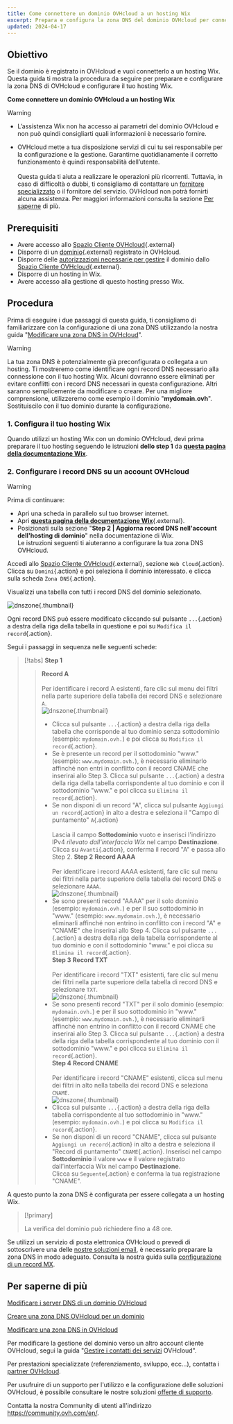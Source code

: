 ```yaml
---
title: Come connettere un dominio OVHcloud a un hosting Wix
excerpt: Prepara e configura la zona DNS del dominio OVHcloud per connetterla a un hosting Wix
updated: 2024-04-17
---
```


## Obiettivo

Se il dominio è registrato in OVHcloud e vuoi connetterlo a un hosting Wix. Questa guida ti mostra la procedura da seguire per preparare e configurare la zona DNS di OVHcloud e configurare il tuo hosting Wix.

**Come connettere un dominio OVHcloud a un hosting Wix**

> [!warning]
>
> - L’assistenza Wix non ha accesso ai parametri del dominio OVHcloud e non può quindi consigliarti quali informazioni è necessario fornire.
>
> - OVHcloud mette a tua disposizione servizi di cui tu sei responsabile per la configurazione e la gestione. Garantirne quotidianamente il corretto funzionamento è quindi responsabilità dell’utente.<br><br> Questa guida ti aiuta a realizzare le operazioni più ricorrenti. Tuttavia, in caso di difficoltà o dubbi, ti consigliamo di contattare un [fornitore specializzato](https://partner.ovhcloud.com/it/) o il fornitore del servizio. OVHcloud non potrà fornirti alcuna assistenza. Per maggiori informazioni consulta la sezione [Per saperne](#gofurther) di più.
>

## Prerequisiti

- Avere accesso allo [Spazio Cliente OVHcloud](/links/manager){.external}
- Disporre di un [dominio](https://www.ovhcloud.com/it/domains/){.external} registrato in OVHcloud.
- Disporre delle [autorizzazioni necessarie per gestire](/pages/account_and_service_management/account_information/managing_contacts) il dominio dallo [Spazio Cliente OVHcloud](/links/manager){.external}.
- Disporre di un hosting in Wix.
- Avere accesso alla gestione di questo hosting presso Wix.

## Procedura

Prima di eseguire i due passaggi di questa guida, ti consigliamo di familiarizzare con la configurazione di una zona DNS utilizzando la nostra guida "[Modificare una zona DNS in OVHcloud](/pages/web_cloud/domains/dns_zone_edit)".

> [!warning]
>
> La tua zona DNS è potenzialmente già preconfigurata o collegata a un hosting. Ti mostreremo come identificare ogni record DNS necessario alla connessione con il tuo hosting Wix. Alcuni dovranno essere eliminati per evitare conflitti con i record DNS necessari in questa configurazione. Altri saranno semplicemente da modificare o creare. Per una migliore comprensione, utilizzeremo come esempio il dominio "**mydomain.ovh**". Sostituiscilo con il tuo dominio durante la configurazione.

### 1. Configura il tuo hosting Wix

Quando utilizzi un hosting Wix con un dominio OVHcloud, devi prima preparare il tuo hosting seguendo le istruzioni **dello step 1** da [**questa pagina della documentazione Wix**](https://support.wix.com/it/article/connecter-un-domaine-%C3%A0-wix-par-pointage-5727882).

### 2. Configurare i record DNS su un account OVHcloud

> [!warning]
>
> Prima di continuare: <br>
> - Apri una scheda in parallelo sul tuo browser internet.
> - Apri [**questa pagina della documentazione Wix**](https://support.wix.com/it/article/connected-un-domaine-%C3%A0-wix-par-pointage-5727882){.external}.
> - Posizionati sulla sezione "**Step 2 | Aggiorna record DNS nell'account dell'hosting di dominio**" nella documentazione di Wix.<br>
> Le istruzioni seguenti ti aiuteranno a configurare la tua zona DNS OVHcloud.

Accedi allo [Spazio Cliente OVHcloud](/links/manager){.external}, sezione `Web Cloud`{.action}. Clicca su `Domini`{.action} e poi seleziona il dominio interessato. e clicca sulla scheda `Zona DNS`{.action}.

Visualizzi una tabella con tutti i record DNS del dominio selezionato.

![dnszone](images/tab.png){.thumbnail}

Ogni record DNS può essere modificato cliccando sul pulsante `...`{.action} a destra della riga della tabella in questione e poi su `Modifica il record`{.action}.

Segui i passaggi in sequenza nelle seguenti schede:

> [!tabs]
> **Step 1**
>> **Record A**<br><br>
>> Per identificare i record A esistenti, fare clic sul menu dei filtri nella parte superiore della tabella dei record DNS e selezionare `A`.<br>
>> ![dnszone](images/filter-a.png){.thumbnail}<br>
>> - Clicca sul pulsante `...`{.action} a destra della riga della tabella che corrisponde al tuo dominio senza sottodominio (esempio: `mydomain.ovh.`) e poi clicca su `Modifica il record`{.action}.<br>
>> - Se è presente un record per il sottodominio "www." (esempio: `www.mydomain.ovh.`), è necessario eliminarlo affinché non entri in conflitto con il record CNAME che inserirai allo Step 3. Clicca sul pulsante `...`{.action} a destra della riga della tabella corrispondente al tuo dominio e con il sottodominio "www." e poi clicca su `Elimina il record`{.action}.<br>
>> - Se non disponi di un record "A", clicca sul pulsante `Aggiungi un record`{.action} in alto a destra e seleziona il "Campo di puntamento" `A`{.action}<br><br>
>> Lascia il campo **Sottodominio** vuoto e inserisci l'indirizzo IPv4 *rilevato dall'interfaccia Wix* nel campo **Destinazione**.
>> Clicca su `Avanti`{.action}, conferma il record "A" e passa allo Step 2.
> **Step 2**
>> **Record AAAA**<br><br>
>>  Per identificare i record AAAA esistenti, fare clic sul menu dei filtri nella parte superiore della tabella dei record DNS e selezionare `AAAA`.<br>
>> ![dnszone](images/filter-aaaa.png){.thumbnail}<br>
>> - Se sono presenti record "AAAA" per il solo dominio (esempio: `mydomain.ovh.`) e per il suo sottodominio in "www." (esempio: `www.mydomain.ovh.`), è necessario eliminarli affinché non entrino in conflitto con i record "A" e "CNAME" che inserirai allo Step 4. Clicca sul pulsante `...`{.action} a destra della riga della tabella corrispondente al tuo dominio e con il sottodominio "www." e poi clicca su `Elimina il record`{.action}.<br>
> **Step 3**
>> **Record TXT**<br><br>
>>  Per identificare i record "TXT" esistenti, fare clic sul menu dei filtri nella parte superiore della tabella di record DNS e selezionare `TXT`.<br>
>> ![dnszone](images/filter-txt.png){.thumbnail}<br>
>> - Se sono presenti record "TXT" per il solo dominio (esempio: `mydomain.ovh.`) e per il suo sottodominio in "www." (esempio: `www.mydomain.ovh.`), è necessario eliminarli affinché non entrino in conflitto con il record CNAME che inserirai allo Step 3. Clicca sul pulsante `...`{.action} a destra della riga della tabella corrispondente al tuo dominio con il sottodominio "www." e poi clicca su `Elimina il record`{.action}.<br>
> **Step 4**
>> **Record CNAME**<br><br>
>>  Per identificare i record "CNAME" esistenti, clicca sul menu dei filtri in alto nella tabella dei record DNS e seleziona `CNAME`.<br>
>> ![dnszone](images/filter-cname.png){.thumbnail}<br>
>> - Clicca sul pulsante `...`{.action} a destra della riga della tabella corrispondente al tuo sottodominio in "www." (esempio: `mydomain.ovh.`) e poi clicca su `Modifica il record`{.action}.<br>
>> - Se non disponi di un record "CNAME", clicca sul pulsante `Aggiungi un record`{.action} in alto a destra e seleziona il "Record di puntamento" `CNAME`{.action}.
>> Inserisci nel campo **Sottodominio** il valore `www` e il valore registrato dall’interfaccia Wix nel campo **Destinazione**.<br>
>> Clicca su `Seguente`{.action} e conferma la tua registrazione "CNAME".

A questo punto la zona DNS è configurata per essere collegata a un hosting Wix.

> [!primary]
>
> La verifica del dominio può richiedere fino a 48 ore.

Se utilizzi un servizio di posta elettronica OVHcloud o prevedi di sottoscrivere una delle [nostre soluzioni email](https://www.ovhcloud.com/it/emails/), è necessario preparare la zona DNS in modo adeguato. Consulta la nostra guida sulla [configurazione di un record MX](/pages/web_cloud/domains/dns_zone_mx).

## Per saperne di più <a name="go-further"></a>

[Modificare i server DNS di un dominio OVHcloud](/pages/web_cloud/domains/dns_server_general_information)

[Creare una zona DNS OVHcloud per un dominio](/pages/web_cloud/domains/dns_zone_create)

[Modificare una zona DNS in OVHcloud](/pages/web_cloud/domains/dns_zone_edit)

Per modificare la gestione del dominio verso un altro account cliente OVHcloud, segui la guida "[Gestire i contatti dei servizi](/pages/account_and_service_management/account_information/managing_contacts) OVHcloud".

Per prestazioni specializzate (referenziamento, sviluppo, ecc...), contatta i [partner OVHcloud](/links/partner).
 
Per usufruire di un supporto per l'utilizzo e la configurazione delle soluzioni OVHcloud, è possibile consultare le nostre soluzioni [offerte di supporto](/links/support).
 
Contatta la nostra Community di utenti all'indirizzo <https://community.ovh.com/en/>.
